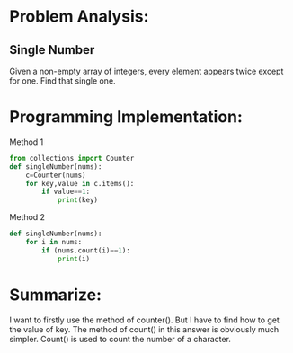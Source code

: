 
Problem Analysis:
=================
Single Number
---------------
Given a non-empty array of integers, every element appears twice except for one. Find that single one.

Programming Implementation:
====================
Method 1
```python
from collections import Counter
def singleNumber(nums):
    c=Counter(nums)
    for key,value in c.items():
        if value==1:
            print(key)
`````
Method 2
```python
def singleNumber(nums):
    for i in nums:
        if (nums.count(i)==1):
            print(i)
 ```
Summarize:
=======
I want to firstly use the method of counter(). But I have to find how to get the value of key. The method of count() in this answer is obviously much simpler. Count() is used to count the number of a character.
